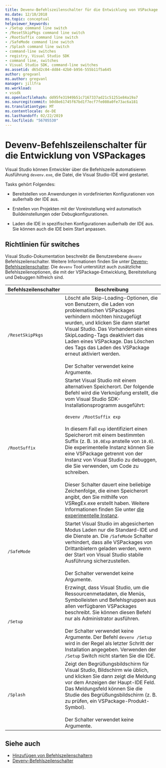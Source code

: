 ```yaml
---
title: Devenv-Befehlszeilenschalter für die Entwicklung von VSPackage | Microsoft-Dokumentation
ms.date: 12/10/2018
ms.topic: conceptual
helpviewer_keywords:
- /Setup command line switch
- /ResetSkipPkgs command line switch
- /RootSuffix command line switch
- /SafeMode command line switch
- /Splash command line switch
- command-line switches
- registry, Visual Studio SDK
- command line, switches
- Visual Studio SDK, command-line switches
ms.assetid: d65d2c04-dd84-42b0-b956-555b11f5a645
author: gregvanl
ms.author: gregvanl
manager: jillfra
ms.workload:
- vssdk
ms.openlocfilehash: dd95fe31949b51c7167337ad21c51251e84a19a7
ms.sourcegitcommit: b0d8e61745f67bd1f7ecf7fe080a0fe73ac6a181
ms.translationtype: MT
ms.contentlocale: de-DE
ms.lasthandoff: 02/22/2019
ms.locfileid: "56705530"
---
```

# <a name="devenv-command-line-switches-for-vspackage-development"></a>Devenv-Befehlszeilenschalter für die Entwicklung von VSPackages

Visual Studio können Entwickler über die Befehlszeile automatisieren Ausführung `devenv.exe`, die Datei, die Visual Studio-IDE wird gestartet.

 Tasks gehört Folgendes:

- Bereitstellen von Anwendungen in vordefinierten Konfigurationen von außerhalb der IDE aus.

- Erstellen von Projekten mit der Voreinstellung wird automatisch Buildeinstellungen oder Debugkonfigurationen.

- Laden die IDE in spezifischen Konfigurationen außerhalb der IDE aus. Sie können auch die IDE beim Start anpassen.

## <a name="guidelines-for-switches"></a>Richtlinien für switches

Visual Studio-Dokumentation beschreibt die Benutzerebene `devenv` Befehlszeilenschalter. Weitere Informationen finden Sie unter [Devenv-Befehlszeilenschalter](../ide/reference/devenv-command-line-switches.md). Die `devenv` Tool unterstützt auch zusätzliche Befehlszeilenoptionen, die mit der VSPackage-Entwicklung, Bereitstellung und Debuggen hilfreich sind.

| Befehlszeilenschalter | Beschreibung |
|---------------------| - |
| `/ResetSkipPkgs` | Löscht alle Skip-Loading-Optionen, die von Benutzern, die Laden von problematischen VSPackages verhindern möchten hinzugefügt wurden, und klicken Sie dann startet Visual Studio. Das Vorhandensein eines SkipLoading-Tags deaktiviert das Laden eines VSPackage. Das Löschen des Tags das Laden des VSPackage erneut aktiviert werden.<br /><br /> Der Schalter verwendet keine Argumente. |
| `/RootSuffix` | Startet Visual Studio mit einem alternativen Speicherort. Der folgende Befehl wird die Verknüpfung erstellt, die vom Visual Studio SDK-Installationsprogramm ausgeführt:<br /><br /> `devenv /RootSuffix exp`<br /><br /> In diesem Fall `exp` identifiziert einen Speicherort mit einem bestimmten Suffix (z. B. `10.0Exp` anstelle von `10.0`). Die experimentelle Instanz können Sie eine VSPackage getrennt von der Instanz von Visual Studio zu debuggen, die Sie verwenden, um Code zu schreiben.<br /><br /> Dieser Schalter dauert eine beliebige Zeichenfolge, die einen Speicherort angibt, den Sie mithilfe von VSRegEx.exe erstellt haben. Weitere Informationen finden Sie unter [die experimentelle Instanz](../extensibility/the-experimental-instance.md). |
| `/SafeMode` | Startet Visual Studio im abgesicherten Modus Laden nur die Standard-IDE und die Dienste an. Die `/SafeMode` Schalter verhindert, dass alle VSPackages von Drittanbietern geladen werden, wenn der Start von Visual Studio stabile Ausführung sicherzustellen.<br /><br /> Der Schalter verwendet keine Argumente. |
| `/Setup` | Erzwingt, dass Visual Studio, um die Ressourcenmetadaten, die Menüs, Symbolleisten und Befehlsgruppen aus allen verfügbaren VSPackages beschreibt. Sie können diesen Befehl nur als Administrator ausführen. <br /><br /> Der Schalter verwendet keine Argumente. Der Befehl `devenv /Setup` wird in der Regel als letzter Schritt der Installation angegeben. Verwenden der `/Setup` Switch nicht starten Sie die IDE.|
| `/Splash` | Zeigt den Begrüßungsbildschirm für Visual Studio, Bildschirm wie üblich, und klicken Sie dann zeigt die Meldung vor dem Anzeigen der Haupt-IDE Feld. Das Meldungsfeld können Sie die Studie des Begrüßungsbildschirm (z. B. zu prüfen, ein VSPackage-Produkt-Symbol).<br /><br /> Der Schalter verwendet keine Argumente. |

## <a name="see-also"></a>Siehe auch

- [Hinzufügen von Befehlszeilenschaltern](../extensibility/adding-command-line-switches.md)
- [Devenv-Befehlszeilenschalter](../ide/reference/devenv-command-line-switches.md)